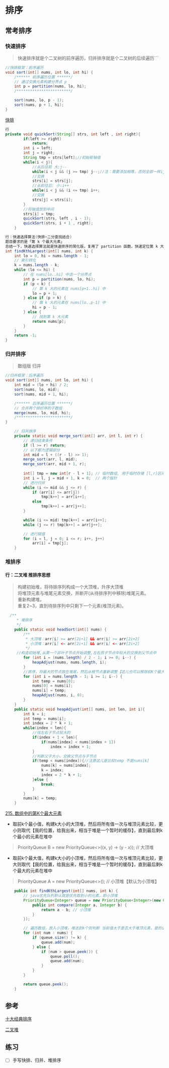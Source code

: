 # 排序

## 常考排序

### 快速排序  
> 快速排序就是个二叉树的前序遍历，归并排序就是个二叉树的后续遍历```
```java
//快排框架：前序遍历
void sort(int[] nums, int lo, int hi) {
    /****** 前序遍历位置 ******/
    // 通过交换元素构建分界点 p
    int p = partition(nums, lo, hi);
    /************************/

    sort(nums, lo, p - 1);
    sort(nums, p + 1, hi);
}

```

[快排](https://leetcode-cn.com/problems/ba-shu-zu-pai-cheng-zui-xiao-de-shu-lcof/solution/jian-zhi-offer-45-ba-shu-zu-pai-cheng-zu-4q3r/)
```java
行
private void quickSort(String[] strs, int left , int right){
        if(left >= right)
            return;
        int i = left;
        int j = right;
        String tmp = strs[left];//初始枢轴值
        while(i < j){
            //从后往前 大:j--
            while(i < j && (j >= tmp) j--;//注：需要添加相等，否则全部一样ij不动 出不去大循环
            //交换
            strs[i] = strs[j];
            //从前往后: 小:i++
            while(i < j && (i <= tmp) i++;
            //交换
            strs[j] = strs[i];
        }
        //将轴值放到中间
        strs[i] = tmp;
        quickSort(strs, left , i - 1);
        quickSort(strs, i + 1 , right);
    }
```
```java
行：快速选择算法(快排+二分查找结合)
题目要求的是「第 k 个最大元素」  
总结一下，快速选择算法就是快速排序的简化版，复用了 partition 函数，快速定位第 k 大的元素。相当于对数组部分排序而不需要完全排序，从而提高算法效率，将平均时间复杂度降到 O(N)。
int findKthLargest(int[] nums, int k) {
    int lo = 0, hi = nums.length - 1;
    // 索引转化
    k = nums.length - k;
    while (lo <= hi) {
        // 在 nums[lo..hi] 中选一个分界点
        int p = partition(nums, lo, hi);
        if (p < k) {
            // 第 k 大的元素在 nums[p+1..hi] 中
            lo = p + 1;
        } else if (p > k) {
            // 第 k 大的元素在 nums[lo..p-1] 中
            hi = p - 1;
        } else {
            // 找到第 k 大元素
            return nums[p];
        }
    }
    return -1;
}
```

### 归并排序
> 数组版 归并  
```java
//归并框架：后序遍历
void sort(int[] nums, int lo, int hi) {
    int mid = (lo + hi) / 2;
    sort(nums, lo, mid);
    sort(nums, mid + 1, hi);

    /****** 后序遍历位置 ******/
    // 合并两个排好序的子数组
    merge(nums, lo, mid, hi);
    /************************/
}

    // 归并排序
    private static void merge_sort(int[] arr, int l, int r) {
        // 递归结束条件
        if (l >= r) return;
        // 以下都为逻辑部分
        int mid = l + ((r - l) >> 1);
        merge_sort(arr, l, mid);
        merge_sort(arr, mid + 1, r);
	
        int[] tmp = new int[r - l + 1]; // 临时数组, 用于临时存储 [l,r]区间内排好序的数据
        int i = l, j = mid + 1, k = 0;  // 两个指针
        // 进行归并
        while (i <= mid && j <= r) {
            if (arr[i] <= arr[j]) 
                tmp[k++] = arr[i++];
            else
                tmp[k++] = arr[j++];
        }

        while (i <= mid) tmp[k++] = arr[i++];
        while (j <= r) tmp[k++] = arr[j++];

        // 进行赋值
        for (i = l, j = 0; i <= r; i++, j++)
            arr[i] = tmp[j];
    }
```

### 堆排序

#### 行：二叉堆 推排序思想
>    构建初始堆，将待排序列构成一个大顶堆，升序大顶堆  
>    将堆顶元素与堆尾元素交换，并断开(从待排序列中移除)堆尾元素。  
>    重新构建堆。  
>    重复2~3，直到待排序列中只剩下一个元素(堆顶元素)。  

```java
  /**
     * 堆排序
     */
    public static void headSort(int[] nums) {
        /**
         * 大顶堆：arr[i] >= arr[2i+1] && arr[i] >= arr[2i+2]  
         * 小顶堆：arr[i] <= arr[2i+1] && arr[i] <= arr[2i+2]  
         */
	 //构造初始堆,从第一个非叶子节点开始调整,左右孩子节点中较大的交换到父节点中
        for (int i = (nums.length) / 2 - 1; i >= 0; i--) {
            heapAdjust(nums, nums.length, i);
        }
        //排序，将最大的节点放在堆尾，然后从根节点重新调整【这儿也可以移除前K个最大值，取前K个最大值，不用全部元素排序】
        for (int i = nums.length - 1; i >= 1; i--) {
            int temp = nums[0];
            nums[0] = nums[i];
            nums[i] = temp;
            heapAdjust(nums, i, 0);
        }
    }
    public static void heapAdjust(int[] nums, int len, int i){
        int k = i;
        int temp = nums[i];
        int index = 2 * k + 1;
        while(index < len){
            //找左右子节点较大的
            if(index + 1 < len){
                if(nums[index] < nums[index + 1])
                    index = index + 1;
            }
            //判断父子大小，交换父节点与子节点
            if(temp < nums[index]){//注意这儿是比较temp 不是nums[k]
                nums[k] = nums[index];
                k = index;
                index = 2 * k + 1;
            }else {
                break;
            }
        }
        nums[k] = temp;
    }
```

[215. 数组中的第K个最大元素](https://leetcode-cn.com/problems/kth-largest-element-in-an-array/)  

- 取前k个最小值，构建k大小的大顶堆，然后将所有值一次与堆顶元素比较，更小则取代【我的位置，给我出来，相当于堆是一个暂时的缓存】，直到最后剩k个最小的元素在堆中  
> PriorityQueue<Integer> B = new PriorityQueue<>((x, y) -> (y - x)); // 大顶堆
- 取前k个最大值，构建k大小的小顶堆，然后将所有值一次与堆顶元素比较，更大则取代【我的位置，给我出来，相当于堆是一个暂时的缓存】，直到最后剩k个最大的元素在堆中  
> PriorityQueue<Integer> A = new PriorityQueue<>(); // 小顶堆【默认为小顶堆】
```java
    public int findKthLargest(int[] nums, int k) {
        // java优先队列默认就是优先取到小的元素，即小顶堆
        PriorityQueue<Integer> queue = new PriorityQueue<Integer>(new Comparator<Integer>() {
            public int compare(Integer a, Integer b) {
                return a - b; // 小顶堆
            }
        });

        // 遍历数组，放入小顶堆，堆达到k个则判断 当前值大于是否大于堆顶元素，是的话则删除堆顶元素，然后当前值入堆
        for (int num : nums) {
            if (queue.size() != k) {
                queue.add(num);
            } else {
                if (num > queue.peek()) {
                    queue.poll();
                    queue.add(num);
                }
            }
        }

        return queue.peek();
    }
```




## 参考

[十大经典排序](https://www.cnblogs.com/onepixel/p/7674659.html)

[二叉堆](https://labuladong.gitbook.io/algo/shu-ju-jie-gou-xi-lie/er-cha-dui-xiang-jie-shi-xian-you-xian-ji-dui-lie)

## 练习

- [ ] 手写快排、归并、堆排序
